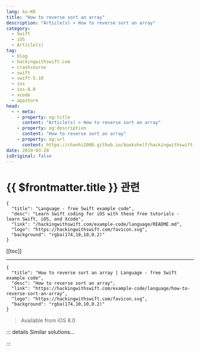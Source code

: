 ```yaml
---
lang: ko-KR
title: "How to reverse sort an array"
description: "Article(s) > How to reverse sort an array"
category:
  - Swift
  - iOS
  - Article(s)
tag: 
  - blog
  - hackingwithswift.com
  - crashcourse
  - swift
  - swift-5.10
  - ios
  - ios-8.0
  - xcode
  - appstore
head:
  - - meta:
    - property: og:title
      content: "Article(s) > How to reverse sort an array"
    - property: og:description
      content: "How to reverse sort an array"
    - property: og:url
      content: https://chanhi2000.github.io/bookshelf/hackingwithswift.com/example-code/language/how-to-reverse-sort-an-array.html
date: 2019-03-28
isOriginal: false
---
```


# {{ $frontmatter.title }} 관련

```component VPCard
{
  "title": "Language - free Swift example code",
  "desc": "Learn Swift coding for iOS with these free tutorials - learn Swift, iOS, and Xcode",
  "link": "/hackingwithswift.com/example-code/language/README.md",
  "logo": "https://hackingwithswift.com/favicon.svg",
  "background": "rgba(174,10,10,0.2)"
}
```

[[toc]]

---

```component VPCard
{
  "title": "How to reverse sort an array | Language - free Swift example code",
  "desc": "How to reverse sort an array",
  "link": "https://hackingwithswift.com/example-code/language/how-to-reverse-sort-an-array",
  "logo": "https://hackingwithswift.com/favicon.svg",
  "background": "rgba(174,10,10,0.2)"
}
```

> Available from iOS 8.0

<!-- TODO: 작성 -->

<!-- 
Regular sorting on comparable data is as easy as calling the `sort()` method, but if you want a *reverse* sort - e.g. highest to lowest numbers, or Z-A alphabetically - there are two options.

The first is to run a regular sort, reverse that sort, then convert the result to an array. For example:

```swift
let numbers = [100, 5, 53, 98, 29]
let reversed1 = Array(numbers.sorted().reversed())
```

The second option is to provide a custom closure to the `sorted()` method that sorts the opposite way to the default, like this:

```swift
let reversed2 = numbers.sorted { $0 > $1 }
```

Both of those will result in the array 100, 98, 53, 29, 5.

-->

::: details Similar solutions…

<!--
/example-code/arrays/how-to-sort-an-array-using-sort">How to sort an array using sort() 
/example-code/arrays/how-to-loop-through-an-array-in-reverse">How to loop through an array in reverse 
/example-code/language/how-to-sort-the-keys-of-your-json-using-codable">How to sort the keys of your JSON using Codable 
/example-code/strings/how-to-reverse-a-string-using-reversed">How to reverse a string using reversed() 
/example-code/language/how-to-convert-a-multidimensional-array-to-a-single-dimensional-array">How to convert a multidimensional array to a single-dimensional array</a>
-->

:::

